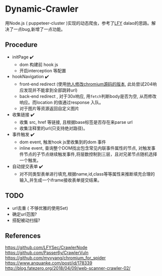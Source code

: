 # Dynamic-Crawler

用Node.js ( puppeteer-cluster )实现的动态爬虫，参考了[LFY](https://github.com/LFYSec/CrawlerNode) dalao的思路。解决了一点bug,新增了一点功能。

## Procedure

- initPage ✔️
    - dom 构建前 hook js 
    - 开启interception 等配置
- hookNavigation ✔️
    - front-end redirect (使用[他人修改chromium源码的版本](https://github.com/myvyang/chromium_for_spider), 此处尝试204响应发现并不能拿到全部跳转url)
    - back-end redirect , 对于30x响应, 用`fetch`判断body是否为空, 从而修改响应。而location 的值通过response 入队。
    - 对于图片等资源返回自定义图片
- 收集链接 ✔️
    - 收集 src, href 等链接, 且根据base标签是否存在来parse url
    - 收集注释里的url(只支持绝对路径)。
- 事件触发 ✔️
    - dom event, 触发hook js里收集到的dom 事件
    - inline event, 查询整个DOM找出包含常见内联事件属性的节点, 对触发事件节点的子节点继续触发事件,将层数控制到三层，且对兄弟节点随机选择一个触发。
- 自动提交表单 ✔️
    - 对不同类型表单进行填充,根据name,id,class等等属性来推断填充合理的输入,并生成一个iframe接收表单提交结果。

## TODO

- url去重 ( 不够优雅的使用Set)
- 确定url范围?
- 搭配被动扫描?


## References

https://github.com/LFYSec/CrawlerNode
https://github.com/Passer6y/CrawlerVuln
https://github.com/myvyang/chromium_for_spider
https://www.anquanke.com/post/id/178339
http://blog.fatezero.org/2018/04/09/web-scanner-crawler-02/

